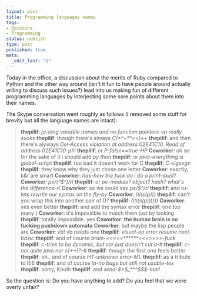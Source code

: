 ```yaml
---
layout: post
title: Programming languages names
tags:
- Opinions
- Programming
status: publish
type: post
published: true
meta:
  _edit_last: "1"
---
```

Today in the office, a discussion about the merits of Ruby compared to Python and the other way around (isn't it fun to have people around actually willing to discuss such issues?) lead into us making fun of different programming languages by interjecting some sore points about them into their names.

The Skype conversation went roughly as follows (I removed some stuff for brevity but all the language names are intact):

<blockquote><strong>thepilif</strong>: <em>ja-long variable names and no function pointers-va really sucks</em>
<strong>thepilif</strong>: though there's always <em>C(*^~**&lt;&lt;)++</em>
<strong>thepilif</strong>: and then there's alyways <em>Del-Access violation at address 02E41C10. Read of address 02E41C10-phi</em>
<strong>thepilif</strong>: or <em>P-false==true-HP</em>
<strong>Coworker</strong>: ok so for the sake of it i should add <em>py    thon</em>
<strong>thepilif</strong>: or <em>java-everything is global-script</em>
<strong>thepilif</strong>: too bad it doesn't work for C
<strong>thepilif</strong>: <em>C-sigsegv</em>
<strong>thepilif</strong>: they know why they just chose one letter
<strong>Coworker</strong>: exactly, k&amp;r are smart
<strong>Coworker</strong>: <em>has-how the fuck do i do a print-skell</em>?
<strong>Coworker</strong>: <em>pe/(^$^)/rl</em>
<strong>thepilif</strong>: or <em>pe-module? object? hash? what's the difference-rl</em>
<strong>Coworker</strong>: so we could say <em>pe/$^/rl</em>
<strong>thepilif</strong>: and <em>ru-lets rewrite our syntax on the fly-by</em>
<strong>Coworker</strong>: <em>l(i(s(p)))</em>
<strong>thepilif</strong>: can't you wrap this into another pair of ()?
<strong>thepilif</strong>: <em>(l(i(s(p))))))</em>
<strong>Coworker</strong>: yes even better
<strong>thepilif</strong>: and add the syntax error
<strong>thepilif</strong>: one too many )
<strong>Coworker</strong>: it's impossible to match them just by looking
<strong>thepilif</strong>: totally impossible. yes
<strong>Coworker</strong>: <strong>the human brain is no fucking pushdown automata</strong>
<strong>Coworker</strong>: but maybe the lisp people are
<strong>Coworker</strong>: vb! vb needs one
<strong>thepilif</strong>: <em>visual-on error resume next-basic</em>
<strong>thepilif</strong>: and of course <em>brain-&lt;&lt;&lt;&lt;&lt;******&lt;&lt;&lt;&gt;&gt;&gt;&gt;-fuck</em>
<strong>thepilif</strong>: <em>c-tries to be dynamic, but var just doesn't cut it-#</em>
<strong>thepilif</strong>: <em>c-not quite java nor c(++)?-#</em>
<strong>thepilif</strong>: though the first one feels better
<strong>thepilif</strong>: oh.. and of course <em>HT-unknown error-ML</em>
<strong>thepilif</strong>: as a tribute to IE6
<strong>thepilif</strong>: and of course <em>la-no bugs but still not usable-tex</em>
<strong>thepilif</strong>: sorry, Knuth
<strong>thepilif</strong>: and <em>send-$*$_**^$$$-mail</em></blockquote>

So the question is: Do you have anything to add? Do you feel that we were overly unfair?
